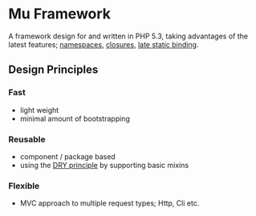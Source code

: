 Mu Framework
============

A framework design for and written in PHP 5.3, taking advantages of the latest features; [namespaces](http://www.php.net/manual/en/language.namespaces.php), [closures](http://www.php.net/manual/en/functions.anonymous.php), [late static binding](http://www.php.net/manual/en/language.oop5.late-static-bindings.php).

Design Principles
-----------------

### Fast

- light weight
- minimal amount of bootstrapping

### Reusable

- component / package based
- using the [DRY principle](http://en.wikipedia.org/wiki/Don%27t_repeat_yourself) by supporting basic mixins

### Flexible

 - MVC approach to multiple request types; Http, Cli etc.